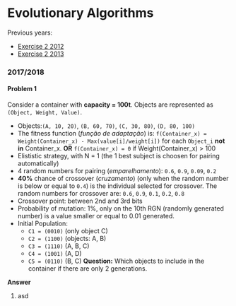 # Evolutionary Algorithms

Previous years: 
* [Exercise 2 2012](https://github.com/msramalho/feup-iart-summary/blob/master/minitestes/2012_mt1.pdf)
* [Exercise 2 2013](https://github.com/msramalho/feup-iart-summary/blob/master/minitestes/2013_mt1.pdf)

### 2017/2018

#### Problem 1
Consider a container with **capacity = 100t**. Objects are represented as `(Object, Weight, Value)`.

* Objects:`(A, 10, 20)`, `(B, 60, 70)`, `(C, 30, 80)`, `(D, 80, 100)`
* The fitness function (_função de adaptação_) is: `f(Container_x) = Weight(Container_x) - Max(value[i]/weight[i])` for each `Object_i` **not in** Container_x. **OR** `f(Container_x) = 0` if Weight(Container_x) > 100
* Elististic strategy, with N = 1 (the 1 best subject is choosen for pairing automatically)
* 4 random numbers for pairing (_emparelhamento_): `0.6`, `0.9`, `0.09`, `0.2`
* **40%** chance of crossover (_cruzamento_) (only when the random number is below or equal to `0.4`) is the individual selected for crossover. The random numbers for crossover are: `0.6`, `0.9`, `0.1`, `0.2`, `0.8`
* Crossover point: between 2nd and 3rd bits
* Probability of mutation: 1%, only on the 10th RGN (randomly generated number) is a value smaller or equal to 0.01 generated.
* Initial Population: 
   * `C1 = (0010)` (only object C)
   * `C2 = (1100)` (objects: A, B)
   * `C3 = (1110)` (A, B, C)
   * `C4 = (1001)` (A, D)
   * `C5 = (0110)` (B, C)
**Question:** Which objects to include in the container if there are only 2 generations.

**Answer**

1. asd


